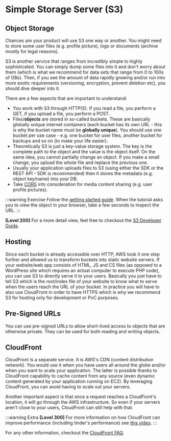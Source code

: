 # Simple Storage Server (S3)

## Object Storage

Chances are your product will use S3 one way or another. You might need to store some user files (e.g. profile picture), logs or documents (archive mostly for legal reasons).

S3 is another service that ranges from incredibly simple to highly sophisticated. You can simply dump some files into it and don't worry about them (which is what we recommend for data sets that range from 0 to 100s of GBs). Then, if you see the amount of data rapidly growing and/or run into more exotic requirements (versioning, encryption, prevent deletion etc), you should dive deeper into it.

There are a few aspects that are important to understand:

- You work with S3 through HTTP(S). If you read a file, you perform a GET, if you upload a file, you perform a POST.
- Files/**objects** are stored in so-called buckets. These are basically globally unique internet containers (each bucket has its own URL - this is why the bucket name must be **globally unique**). You should use one bucket per use case - e.g. one bucket for user files, another bucket for backups and so on (to make your life easier).
- Theoretically S3 is just a key-value storage system. The key is the complete path to the object and the value is the object itself. On the same idea, you cannot partially change an object. If you make a small change, you upload the whole file and replace the previous one.
- Usually your application uploads files to S3 (using either the SDK or the REST API - SDK is recommended) then it stores the metadata (e.g. object key/name) into your DB.
- Take [CORS](https://docs.aws.amazon.com/AmazonS3/latest/dev/cors.html) into consideration for media content sharing (e.g. user profile pictures).

:::warning Exercise
Follow the [getting started guide](https://docs.aws.amazon.com/AmazonS3/latest/gsg/CreatingABucket.html). When the tutorial asks you to view the object in your browser, take a few seconds to inspect the URL.
:::

**[Level 200]** For a more detail view, feel free to checkout the [S3 Developer Guide](https://docs.aws.amazon.com/AmazonS3/latest/dev/Welcome.html).

## Hosting

Since each bucket is already accessible over HTTP, AWS took it one step further and allowed us to transform buckets into static website servers. If your website/web app consists of HTML, JS and CS files (as opposed to a WordPress site which requires an actual computer to execute PHP code), you can use S3 to directly serve it to your users. Basically you just have to tell S3 which is the root/index file of your website to know what to serve when the users reach the URL of your bucket. In practice you will have to also use CloudFront in order to have HTTPS which is why we recommend S3 for hosting only for development or PoC purposes.

## Pre-Signed URLs

You can use pre-signed URLs to allow short-lived access to objects that are otherwise private. They can be used for both reading and writing objects.

## CloudFront

CloudFront is a separate service. It is AWS's CDN (content distribution network). You would use it when you have users all around the globe and/or when you want to scale your application. The latter is possible thanks to CloudFront capability to cache content from any source (even dynamic content generated by your application running on EC2). By leveraging CloudFront, you can avoid having to scale out your servers.

Another important aspect is that once a request reaches a CloudFront's location, it will go through the AWS infrastructure. So even if your servers aren't close to your users, CloudFront can still help with that.

:::warning Extra
**[Level 300]** For more information on how CloudFront can improve performance (including tinder's performance) see [this video](https://www.youtube.com/watch?v=DeygvViFlXQ).
:::

For any other information, checkout the [CloudFront FAQ](https://aws.amazon.com/cloudfront/faqs/).
